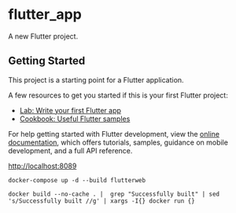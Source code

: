 # flutter_app

A new Flutter project.

## Getting Started

This project is a starting point for a Flutter application.

A few resources to get you started if this is your first Flutter project:

- [Lab: Write your first Flutter app](https://docs.flutter.dev/get-started/codelab)
- [Cookbook: Useful Flutter samples](https://docs.flutter.dev/cookbook)

For help getting started with Flutter development, view the
[online documentation](https://docs.flutter.dev/), which offers tutorials,
samples, guidance on mobile development, and a full API reference.

[http://localhost:8089](http://localhost:8089)

```
docker-compose up -d --build flutterweb
```

```
docker build --no-cache . |  grep "Successfully built" | sed 's/Successfully built //g' | xargs -I{} docker run {}
```